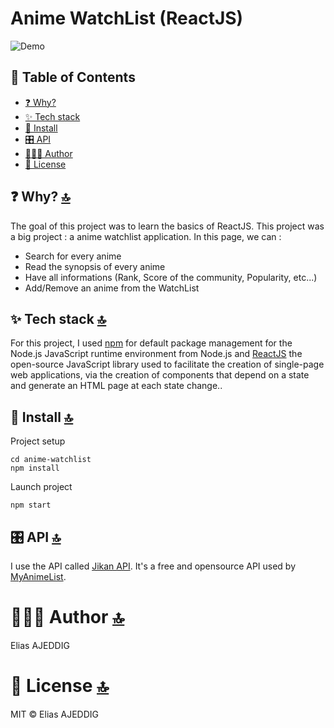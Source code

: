 # Anime WatchList (ReactJS)

![Demo](/anime-watchlist/src/assets/Animation.gif)

## 📖 Table of Contents

- [❓ Why?](#-why-)
- [✨ Tech stack](#-tech-stack-)
- [💾 Install](#-install-)
- [🎛️ API](#️-api-)
- [👨🏼‍💻 Author](#-author-)
- [📄 License](#-license-)

## ❓ Why? [🔝](#-table-of-contents)
The goal of this project was to learn the basics of ReactJS. This project was a big project : a anime watchlist application. 
In this page, we can :
- Search for every anime
- Read the synopsis of every anime
- Have all informations (Rank, Score of the community, Popularity, etc...)
- Add/Remove an anime from the WatchList

## ✨ Tech stack [🔝](#-table-of-contents)
For this project, I used [npm](https://www.npmjs.com/) for default package management for the Node.js JavaScript runtime environment from Node.js and [ReactJS](https://reactjs.org/) the open-source JavaScript library used to facilitate the creation of single-page web applications, via the creation of components that depend on a state and generate an HTML page at each state change..


## 💾 Install [🔝](#-table-of-contents)

Project setup
```
cd anime-watchlist
npm install
```

Launch project 
```
npm start
```

## 🎛️ API [🔝](#-table-of-contents)
I use the API called [Jikan  API](https://docs.api.jikan.moe/). It's a free and opensource API used by [MyAnimeList](https://myanimelist.net/). 

# 👨🏼‍💻 Author [🔝](#-table-of-contents) 
Elias AJEDDIG

# 📄 License [🔝](#-table-of-contents) 
MIT © Elias AJEDDIG
